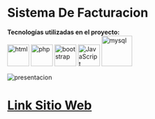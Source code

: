 # Sistema De Facturacion 


**Tecnologías utilizadas en el proyecto:**  
<img src="https://img.icons8.com/color/344/html-5--v1.png" alt="html" width="50"/>
<img src="https://img.icons8.com/officel/344/php-logo.png" alt="php" width="50"/>
<img src="https://img.icons8.com/color/144/bootstrap--v2.png" alt="bootstrap" width="50"/>
<img src="https://img.icons8.com/color/344/javascript--v1.png" alt="JavaScript" width="50"/>
<img src="https://img.icons8.com/color/344/000000/mysql-logo.png" alt="mysql" width="70"/>



![presentacion](https://github.com/RicardoMacias7/SistemaDeFacturacion/blob/main/gestion_factura.png)






# [**Link Sitio Web** ](http://facturaciondeproductos.infinityfreeapp.com/)
